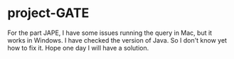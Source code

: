 # project-GATE

For the part JAPE, I have some issues running the query in Mac, but it works in Windows. I have checked the version of Java. So I don't know yet how to fix it. Hope one day I will have a solution. 
